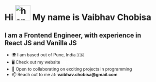 <h1>
    Hi <img style="height: 50px; width: 50px;"
        src="https://tenor.com/view/hello-yellow-hey-emoji-hand-gif-22238224.gif" alt="handwave-gif">
    My name is Vaibhav Chobisa

</h1>

<h2>I am a Frontend Engineer, with experience in React JS and Vanilla JS</h2>

<ul>
    <li>🌍 I am based out of Pune, India 🇮🇳</li>
    <li>🖥️ Check out my website
        <a style="color: white;" target='_blank' rel='noreferrer'
            href="https://vaibhavchobisa.netlify.app/"><b>here</b></a>
    </li>
    <li>🤝 Open to collaborating on exciting projects in programming</li>
    <li>📫 Reach out to me at: <b>vaibhav.chobisa@gmail.com</b></li>
</ul>








<!--
**vaibhavchobisa/vaibhavchobisa** is a ✨ _special_ ✨ repository because its `README.md` (this file) appears on your GitHub profile.

Here are some ideas to get you started:

- 🔭 I’m currently working on ...
- 🌱 I’m currently learning ...
- 👯 I’m looking to collaborate on ...
- 🤔 I’m looking for help with ...
- 💬 Ask me about ...
- 📫 How to reach me: ...
- 😄 Pronouns: ...
- ⚡ Fun fact: ...
-->
